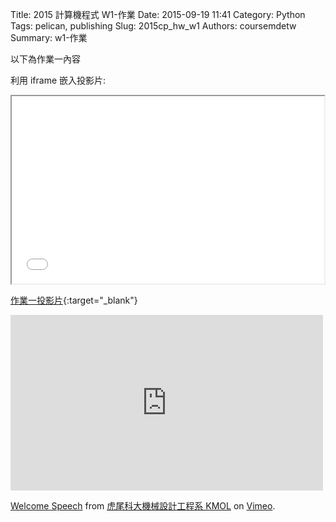 Title: 2015 計算機程式 W1-作業
Date: 2015-09-19 11:41
Category: Python
Tags: pelican, publishing
Slug: 2015cp_hw_w1
Authors: coursemdetw
Summary: w1-作業

以下為作業一內容

利用 iframe 嵌入投影片:

<iframe src="40423126_cp_w1_p.html" width="500" height="300"></iframe>

[作業一投影片](40423126_cp_w1_p.html){:target="_blank"}

<iframe src="https://player.vimeo.com/video/137724068" width="500" height="281" frameborder="0" webkitallowfullscreen mozallowfullscreen allowfullscreen></iframe> <p><a href="https://vimeo.com/137724068">Welcome Speech</a> from <a href="https://vimeo.com/user24079973">虎尾科大機械設計工程系 KMOL</a> on <a href="https://vimeo.com">Vimeo</a>.</p>
